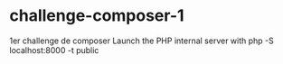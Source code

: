 # challenge-composer-1
1er challenge de composer
Launch the PHP internal server with php -S localhost:8000 -t public
